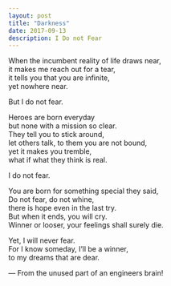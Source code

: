 ```yaml
---
layout: post
title: "Darkness"
date: 2017-09-13
description: I Do not Fear
---
```


When the incumbent reality of life draws near,<br/>
it makes me reach out for a tear,<br/>
it tells you that you are infinite,<br/>
yet nowhere near.<br/>

But I do not fear.

Heroes are born everyday<br/>
but none with a mission so clear.<br/>
They tell you to stick around,<br/>
let others talk, to them you are not bound,<br/>
yet it makes you tremble,<br/>
what if what they think is real.<br/>

I do not fear.

You are born for something special they said,<br/>
Do not fear, do not whine,<br/>
there is hope even in the last try.<br/>
But when it ends, you will cry.<br/>
Winner or looser, your feelings shall surely die.<br/>

Yet, I will never fear.<br/>
For I know someday, I’ll be a winner,<br/>
to my dreams that are dear.<br/>

— From the unused part of an engineers brain!
